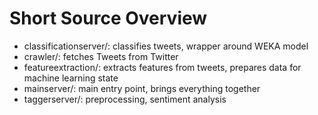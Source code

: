 Short Source Overview
=====================

- classificationserver/: classifies tweets, wrapper around WEKA model
- crawler/: fetches Tweets from Twitter
- featureextraction/: extracts features from tweets,
    prepares data for machine learning state
- mainserver/: main entry point, brings everything together
- taggerserver/: preprocessing, sentiment analysis

